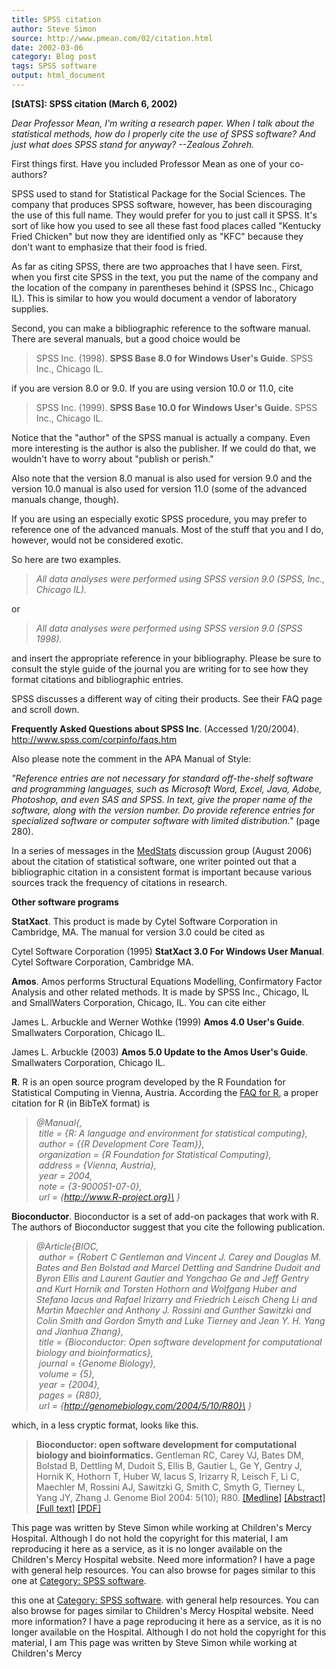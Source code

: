 ```yaml
---
title: SPSS citation
author: Steve Simon
source: http://www.pmean.com/02/citation.html
date: 2002-03-06
category: Blog post
tags: SPSS software
output: html_document
---
```

****[StATS]:** SPSS citation (March 6, 2002)**

*Dear Professor Mean, I\'m writing a research paper. When I talk about
the statistical methods, how do I properly cite the use of SPSS
software? And just what does SPSS stand for anyway? \--Zealous Zohreh.*

First things first. Have you included Professor Mean as one of your
co-authors?

SPSS used to stand for Statistical Package for the Social Sciences. The
company that produces SPSS software, however, has been discouraging the
use of this full name. They would prefer for you to just call it SPSS.
It\'s sort of like how you used to see all these fast food places called
\"Kentucky Fried Chicken\" but now they are identified only as \"KFC\"
because they don\'t want to emphasize that their food is fried.

As far as citing SPSS, there are two approaches that I have seen. First,
when you first cite SPSS in the text, you put the name of the company
and the location of the company in parentheses behind it (SPSS Inc.,
Chicago IL). This is similar to how you would document a vendor of
laboratory supplies.

Second, you can make a bibliographic reference to the software manual.
There are several manuals, but a good choice would be

> SPSS Inc. (1998). **SPSS Base 8.0 for Windows User\'s Guide**. SPSS
> Inc., Chicago IL.

if you are version 8.0 or 9.0. If you are using version 10.0 or 11.0,
cite

> SPSS Inc. (1999). **SPSS Base 10.0 for Windows User\'s Guide.** SPSS
> Inc., Chicago IL.

Notice that the \"author\" of the SPSS manual is actually a company.
Even more interesting is the author is also the publisher. If we could
do that, we wouldn\'t have to worry about \"publish or perish.\"

Also note that the version 8.0 manual is also used for version 9.0 and
the version 10.0 manual is also used for version 11.0 (some of the
advanced manuals change, though).

If you are using an especially exotic SPSS procedure, you may prefer to
reference one of the advanced manuals. Most of the stuff that you and I
do, however, would not be considered exotic.

So here are two examples.

> *All data analyses were performed using SPSS version 9.0 (SPSS, Inc.,
> Chicago IL).*

or

> *All data analyses were performed using SPSS version 9.0 (SPSS 1998).*

and insert the appropriate reference in your bibliography. Please be
sure to consult the style guide of the journal you are writing for to
see how they format citations and bibliographic entries.

SPSS discusses a different way of citing their products. See their FAQ
page and scroll down.

**Frequently Asked Questions about SPSS Inc**. (Accessed 1/20/2004).
<http://www.spss.com/corpinfo/faqs.htm>

Also please note the comment in the APA Manual of Style:

*\"Reference entries are not necessary for standard off-the-shelf
software and programming languages, such as Microsoft Word, Excel, Java,
Adobe, Photoshop, and even SAS and SPSS. In text, give the proper name
of the software, along with the version number. Do provide reference
entries for specialized software or computer software with limited
distribution.\"* (page 280).

In a series of messages in the
[MedStats](../category/InterestingWebsites.html#MeStXx) discussion group
(August 2006) about the citation of statistical software, one writer
pointed out that a bibliographic citation in a consistent format is
important because various sources track the frequency of citations in
research.

**Other software programs**

**StatXact**. This product is made by Cytel Software Corporation in
Cambridge, MA. The manual for version 3.0 could be cited as

Cytel Software Corporation (1995) **StatXact 3.0 For Windows User
Manual**. Cytel Software Corporation, Cambridge MA.

**Amos**. Amos performs Structural Equations Modelling, Confirmatory
Factor Analysis and other related methods. It is made by SPSS Inc.,
Chicago, IL and SmallWaters Corporation, Chicago, IL. You can cite
either

James L. Arbuckle and Werner Wothke (1999) **Amos 4.0 User\'s Guide**.
Smallwaters Corporation, Chicago IL.

James L. Arbuckle (2003) **Amos 5.0 Update to the Amos User\'s Guide**.
Smallwaters Corporation, Chicago IL.

**R**. R is an open source program developed by the R Foundation for
Statistical Computing in Vienna, Austria. According the [FAQ for
R](http://cran.r-project.org/doc/FAQ/R-FAQ.html), a proper citation for
R (in BibTeX format) is

> *\@Manual{,\
>  title = {R: A language and environment for statistical computing},\
>  author = {{R Development Core Team}},\
>  organization = {R Foundation for Statistical Computing},\
>  address = {Vienna, Austria},\
>  year = 2004,\
>  note = {3-900051-07-0},\
>  url = {http://www.R-project.org}\
> }*

**Bioconductor**. Bioconductor is a set of add-on packages that work
with R. The authors of Bioconductor suggest that you cite the following
publication.

> *\@Article{BIOC,\
>  author = {Robert C Gentleman and Vincent J. Carey and Douglas M.
> Bates and Ben Bolstad and Marcel Dettling and Sandrine Dudoit and
> Byron Ellis and Laurent Gautier and Yongchao Ge and Jeff Gentry and
> Kurt Hornik and Torsten Hothorn and Wolfgang Huber and Stefano Iacus
> and Rafael Irizarry and Friedrich Leisch Cheng Li and Martin Maechler
> and Anthony J. Rossini and Gunther Sawitzki and Colin Smith and Gordon
> Smyth and Luke Tierney and Jean Y. H. Yang and Jianhua Zhang},\
>  title = {Bioconductor: Open software development for computational
> biology and bioinformatics},\
>  journal = {Genome Biology},\
>  volume = {5},\
>  year = {2004},\
>  pages = {R80},\
>  url = {http://genomebiology.com/2004/5/10/R80}\
> }*

which, in a less cryptic format, looks like this.

> **Bioconductor: open software development for computational biology
> and bioinformatics.** Gentleman RC, Carey VJ, Bates DM, Bolstad B,
> Dettling M, Dudoit S, Ellis B, Gautier L, Ge Y, Gentry J, Hornik K,
> Hothorn T, Huber W, Iacus S, Irizarry R, Leisch F, Li C, Maechler M,
> Rossini AJ, Sawitzki G, Smith C, Smyth G, Tierney L, Yang JY, Zhang J.
> Genome Biol 2004: 5(10); R80.
> [\[Medline\]](http://www.ncbi.nlm.nih.gov/entrez/query.fcgi?cmd=Retrieve&db=PubMed&list_uids=15461798&dopt=Abstract)
> [\[Abstract\]](http://genomebiology.com/2004/5/10/r80/abstract)
> [\[Full text\]](http://genomebiology.com/2004/5/10/R80)
> [\[PDF\]](http://genomebiology.com/content/pdf/gb-2004-5-10-r80.pdf)

This page was written by Steve Simon while working at Children\'s Mercy
Hospital. Although I do not hold the copyright for this material, I am
reproducing it here as a service, as it is no longer available on the
Children\'s Mercy Hospital website. Need more information? I have a page
with general help resources. You can also browse for pages similar to
this one at [Category: SPSS software](../category/SpssSoftware.html).
<!---More--->
this one at [Category: SPSS software](../category/SpssSoftware.html).
with general help resources. You can also browse for pages similar to
Children\'s Mercy Hospital website. Need more information? I have a page
reproducing it here as a service, as it is no longer available on the
Hospital. Although I do not hold the copyright for this material, I am
This page was written by Steve Simon while working at Children\'s Mercy

<!---Do not use
****[StATS]:** SPSS citation (March 6, 2002)**
This page was written by Steve Simon while working at Children\'s Mercy
Hospital. Although I do not hold the copyright for this material, I am
reproducing it here as a service, as it is no longer available on the
Children\'s Mercy Hospital website. Need more information? I have a page
with general help resources. You can also browse for pages similar to
this one at [Category: SPSS software](../category/SpssSoftware.html).
--->


